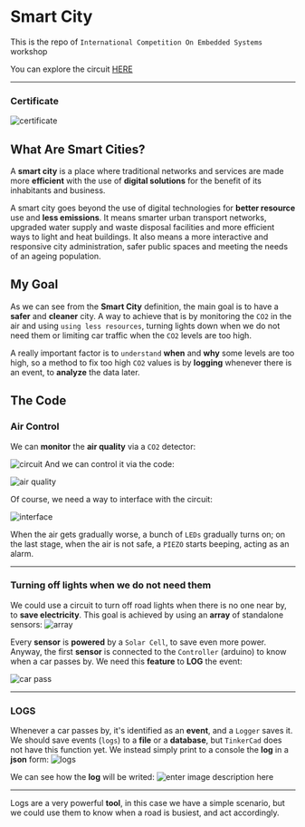 # Smart City
This is the repo of `International Competition On Embedded Systems` workshop

You can explore the circuit [HERE](https://www.tinkercad.com/things/gbxHq2Dtcys-copy-of-smart-city/editel?sharecode=mTXS8glbrD19aOvlUgvTBS_cZBWWGC0vdCaZVx69N-w)

---
### Certificate
![certificate](https://github.com/follen99/SmartCity/blob/main/Screenshots/certificate.jpeg)

## What Are Smart Cities?
A **smart city** is a place where traditional networks and services are made more **efficient** with the use of **digital solutions** for the benefit of its inhabitants and business.

A smart city goes beyond the use of digital technologies for **better resource** use and **less emissions**. It means smarter urban transport networks, upgraded water supply and waste disposal facilities and more efficient ways to light and heat buildings. It also means a more interactive and responsive city administration, safer public spaces and meeting the needs of an ageing population.

## My Goal
As we can see from the **Smart City** definition, the main goal is to have a **safer** and **cleaner** city.
A way to achieve that is by monitoring the `CO2` in the air and using `using less resources`, turning lights down when we do not need them or limiting car traffic when the `CO2` levels are too high.

A really important factor is to `understand` **when** and **why** some levels are too high, so a method to fix too high `CO2` values is by **logging** whenever there is an event, to **analyze** the data later.

## The Code

### Air Control
We can **monitor** the **air quality** via a `CO2` detector: 

![circuit](https://github.com/follen99/SmartCity/blob/main/Screenshots/airQualityCircuit.png)
And we can control it via the code:

![air quality](https://github.com/follen99/SmartCity/blob/main/Screenshots/airQuality.png)

Of course, we need a way to interface with the circuit: 

![interface](https://github.com/follen99/SmartCity/blob/main/Screenshots/airQualityInterface.png)

When the air gets gradually worse, a bunch of `LEDs` gradually turns on;
on the last stage, when the air is not safe, a `PIEZO` starts beeping, acting as an alarm.

---

### Turning off lights when we do not need them
We could use a circuit to turn off road lights when there is no one near by, to **save electricity**.
This goal is achieved by using an **array** of standalone sensors: 
![array](https://github.com/follen99/SmartCity/blob/main/Screenshots/CarDetectorCircuit.png)

Every **sensor** is **powered** by a `Solar Cell`, to save even more power.
Anyway,  the first **sensor** is connected to the `Controller` (arduino) to know when a car passes by.
We need this **feature** to **LOG** the event:

![car pass](https://github.com/follen99/SmartCity/blob/main/Screenshots/carPass.png) 


---

### LOGS
Whenever a car passes by, it's identified as an **event**, and a `Logger` saves it.
We should save events (`logs`) to a **file** or a **database**,  but `TinkerCad` does not have this function yet. 
We instead simply print to a console the **log** in a **json** form:
![logs](https://github.com/follen99/SmartCity/blob/main/Screenshots/log.png)

We can see how the **log** will be writed: 
![enter image description here](https://github.com/follen99/SmartCity/blob/main/Screenshots/log_example.png)

---

Logs are a very powerful **tool**, in this case we have a simple scenario, but we could use them to know when a road is busiest, and act accordingly.
